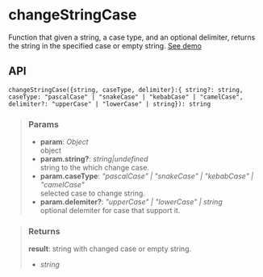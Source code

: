 # changeStringCase
Function that given a string, a case type, and an optional delimiter, returns the string in the specified case or empty string. [See demo](https://ndriadev.github.io/react-tools/#/utils/changeStringCase)

## API

```tsx
changeStringCase({string, caseType, delimiter}:{ string?: string, caseType: "pascalCase" | "snakeCase" | "kebabCase" | "camelCase", delimiter?: "upperCase" | "lowerCase" | string}): string
```

> ### Params
>
> - __param__: _Object_  
object
> - __param.string?__: _string|undefined_  
string to the which change case.
> - __param.caseType__: _"pascalCase" | "snakeCase" | "kebabCase" | "camelCase"_  
selected case to change string.
> - __param.delemiter?__: _"upperCase" | "lowerCase" | string_  
optional delemiter for case that support it.
>


> ### Returns
>
> __result__: string with changed case or empty string.
> - _string_  
>
